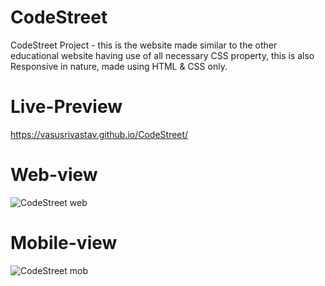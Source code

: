 # CodeStreet
CodeStreet Project - this is the website made similar to the other educational website having use of all necessary CSS property, this is also Responsive in nature, made using HTML &amp; CSS only.
# Live-Preview
https://vasusrivastav.github.io/CodeStreet/
# Web-view
![CodeStreet web](https://github.com/VasuSrivastav/CodeStreet/assets/115205203/65517abe-c6f8-44e8-bf11-48814c5b7eb2)
# Mobile-view
![CodeStreet mob](https://github.com/VasuSrivastav/CodeStreet/assets/115205203/3b8b0dcc-c348-4393-99f5-208f06bb63dc)
